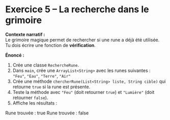 # Exercice 5 – La recherche dans le grimoire

**Contexte narratif :**  
Le grimoire magique permet de rechercher si une rune a déjà été utilisée. Tu dois écrire une fonction de **vérification**.

**Énoncé :**  
1. Crée une classe `RechercheRune`.  
2. Dans `main`, crée une `ArrayList<String>` avec les runes suivantes :  
   `"Feu"`, `"Eau"`, `"Terre"`, `"Air"`  
3. Crée une méthode `chercherRune(List<String> liste, String cible)` qui retourne `true` si la rune est présente.  
4. Teste la méthode avec `"Feu"` (doit retourner `true`) et `"Lumière"` (doit retourner `false`).  
5. Affiche les résultats :

Rune trouvée : true
Rune trouvée : false

